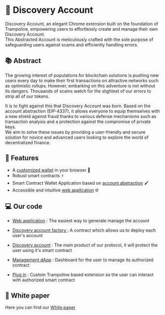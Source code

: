 
# 🌈  **Discovery Account**
Discovery Account, an elegant Chrome extension built on the foundation of Trampoline, empowering users to effortlessly create and manage their own Discovery Account. <br>
This Abstracted Account is meticulously crafted with the sole purpose of safeguarding users against scams and efficiently handling errors.

## [](https://github.com/ETHPrague-Discovery-Wallet#-abstract)📚  Abstract

The growing interest of populations for blockchain solutions is pushing new users every day to make their first transactions on attractive networks such as optimistic rollups. 
However, embarking on this adventure is not without its dangers. Thousands of scams watch for the slightest of our errors to strip all of our tokens.

It is to fight against this that Discovery Account was born. Based on the account abstraction (EIP-4337), it allows everyone to equip themselves with a new shield against fraud thanks to various defense mechanisms such as transaction analysis and a protection against the compromise of private keys. <br>
We aim to solve these issues by providing a user-friendly and secure solution for novice and advanced users looking to explore the world of decentralized finance.


## :construction_worker: Features

- A [customized wallet](https://github.com/ETHPrague-Discovery-Wallet/SCW) in your browser :bell:
- Robust smart contracts ⚡
- Smart Contract Wallet Application based on [account abstraction](https://eips.ethereum.org/EIPS/eip-4337) :paintbrush: 
- Accessible and intuitive  [web application](https://web-app-woad-five.vercel.app/)  🌐


## :computer: Our code 
- [Web application](https://github.com/ETHPrague-Discovery-Wallet/webApp) : The easiest way to generate manage the account

- [Discovery account factory ](https://github.com/ETHPrague-Discovery-Wallet/SCW/blob/main/contracts/DiscoveryAccountFactory.sol) : A contract which allows us to deploy each user's account

- [Discovery account](https://github.com/ETHPrague-Discovery-Wallet/SCW/blob/main/contracts/DiscoveryAccount.sol) : The main product of our protocol, it will protect the user using it's smart contract
- [ Management dApp](link) : Dashboard for the user to manage its authorized contract 

- [Plug in](https://github.com/ETHPrague-Discovery-Wallet/SCW/tree/update-reame) : Custom Trampoline based extension so the user can interact with authorized smart contract 

## :microphone: White paper 
Here you can find our [White paper](link)

